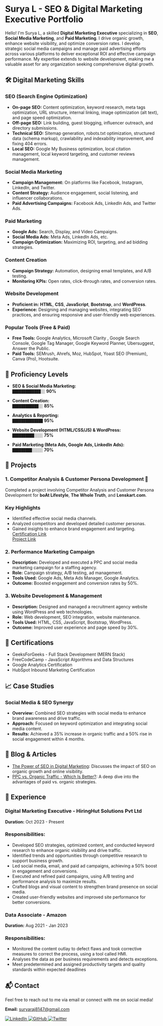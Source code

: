 # Surya L - SEO & Digital Marketing Executive Portfolio

Hello! I'm Surya L, a skilled **Digital Marketing Executive** specializing in **SEO**, **Social Media Marketing**, and **Paid Marketing**. I drive organic growth, enhance website visibility, and optimize conversion rates. I develop strategic social media campaigns and manage paid advertising efforts across various platforms to deliver exceptional ROI and effective campaign performance. My expertise extends to website development, making me a valuable asset for any organization seeking comprehensive digital growth.

## 🛠️ Digital Marketing Skills

### SEO (Search Engine Optimization)
- **On-page SEO:** Content optimization, keyword research, meta tags optimization, URL structure, internal linking, image optimization (alt text), and page speed optimization.
- **Off-page SEO:** Link building, guest blogging, influencer outreach, and directory submissions.
- **Technical SEO:** Sitemap generation, robots.txt optimization, structured data (schema markup), crawlability and indexability improvement, and fixing 404 errors.
- **Local SEO:** Google My Business optimization, local citation management, local keyword targeting, and customer reviews management.

### Social Media Marketing
- **Campaign Management:** On platforms like Facebook, Instagram, LinkedIn, and Twitter.
- **Content Strategy:** Audience engagement, social listening, and influencer collaborations.
- **Paid Advertising Campaigns:** Facebook Ads, LinkedIn Ads, and Twitter Ads.

### Paid Marketing
- **Google Ads:** Search, Display, and Video Campaigns.
- **Social Media Ads:** Meta Ads, LinkedIn Ads, etc.
- **Campaign Optimization:** Maximizing ROI, targeting, and ad bidding strategies.

### Content Creation
- **Campaign Strategy:** Automation, designing email templates, and A/B testing.
- **Monitoring KPIs:** Open rates, click-through rates, and conversion rates.

### Website Development
- **Proficient in:** **HTML**, **CSS**, **JavaScript**, **Bootstrap**, and **WordPress**.
- **Experience:** Designing and managing websites, integrating SEO practices, and ensuring responsive and user-friendly web experiences.

### Popular Tools (Free & Paid)
- **Free Tools:** Google Analytics, Microsoft Clarity , Google Search Console, Google Tag Manager, Google Keyword Planner, Ubersuggest, Answer the Public.
- **Paid Tools:** SEMrush, Ahrefs, Moz, HubSpot, Yoast SEO (Premium), Canva (Pro), Hootsuite.

## 🔧 Proficiency Levels

- **SEO & Social Media Marketing:**  
  `█████████████░░` **90%**

- **Content Creation:**  
  `████████████░░` **85%**

- **Analytics & Reporting:**  
  `██████████████` **95%**

- **Website Development (HTML/CSS/JS) & WordPress:**  
  `██████████░░░░` **75%**

- **Paid Marketing (Meta Ads, Google Ads, LinkedIn Ads):**  
  `█████████░░░░░` **70%**

## 🧩 Projects

### 1. Competitor Analysis & Customer Persona Development 🚀
Completed a project involving Competitor Analysis and Customer Persona Development for **boAt Lifestyle**, **The Whole Truth**, and **Lenskart.com**.
### Key Highlights
- Identified effective social media channels.
- Analyzed competitors and developed detailed customer personas.
- Gained insights to enhance brand engagement and targeting.
<br><a href="https://storage.googleapis.com/production-mycaptain-attachments/1724052089689980-Surya_L-Digital_Trailblazer.pdf" target="_blank">Certification Link  </a> <br>
<a href="https://docs.google.com/presentation/d/1IBKkeRtDnHCai9w7FBko97VkPsr05RIRU-KpNSVooug/edit" target="_blank"> Project Link  </a>

### 2. Performance Marketing Campaign
- **Description:** Developed and executed a PPC and social media marketing campaign for a staffing agency.
- **Role:** Campaign strategy, A/B testing, ad management.
- **Tools Used:** Google Ads, Meta Ads Manager, Google Analytics.
- **Outcome:** Boosted engagement and conversion rates by 50%.

### 3. Website Development & Management
- **Description:** Designed and managed a recruitment agency website using WordPress and web technologies.
- **Role:** Web development, SEO integration, website maintenance.
- **Tools Used:** HTML, CSS, JavaScript, Bootstrap, WordPress.
- **Outcome:** Improved user experience and page speed by 30%.

## 📜 Certifications
- GeeksForGeeks - Full Stack Development (MERN Stack)
- FreeCodeCamp - JavaScript Algorithms and Data Structures
- Google Analytics Certification
- HubSpot Inbound Marketing Certification

## 📈 Case Studies

### Social Media & SEO Synergy
- **Overview:** Combined SEO strategies with social media to enhance brand awareness and drive traffic.
- **Approach:** Focused on keyword optimization and integrating social media content.
- **Results:** Achieved a 35% increase in organic traffic and a 50% rise in social engagement within 4 months.

## 📑 Blog & Articles
- [The Power of SEO in Digital Marketing](#): Discusses the impact of SEO on organic growth and online visibility.
- [PPC vs. Organic Traffic - Which Is Better?](#): A deep dive into the advantages of paid vs. organic strategies.

## 📅 Experience

### Digital Marketing Executive - HiringHut Solutions Pvt Ltd
**Duration:** Oct 2023 - Present
  ### **Responsibilities:**
 - Developed SEO strategies, optimized content, and conducted keyword research to enhance organic visibility and drive traffic.
- Identified trends and opportunities through competitive research to support business growth.
- Led social media, email, and paid ad campaigns, achieving a 50% boost in engagement and conversions.
- Executed and refined paid campaigns, using A/B testing and performance analysis to maximize results.
- Crafted blogs and visual content to strengthen brand presence on social media.
- Created user-friendly websites and improved site performance for better conversions.

### Data Associate - Amazon
**Duration:** Aug 2021 - Jan 2023
### **Responsibilities:**
- Monitored the content outlay to defect flaws and took corrective measures to correct the process, using a tool called HMI.
- Analyses the data as per business requirements and detects exceptions.
- Meet predetermined and assigned productivity targets and quality standards within expected deadlines

## 📬 Contact

Feel free to reach out to me via email or connect with me on social media!

**Email:** <a href="mailto:suryaraj8147@gmail.com">suryaraj8147@gmail.com</a> &nbsp;&nbsp;

<a href="https://www.linkedin.com/in/surya-l/" target="_blank">
    <img src="https://img.shields.io/badge/-LinkedIn-blue?style=flat&logo=linkedin" alt="LinkedIn">
</a>
<a href="https://github.com/Surya8991" target="_blank">
    <img src="https://img.shields.io/badge/-GitHub-black?style=flat&logo=github" alt="GitHub">
</a>
<a href="https://twitter.com" target="_blank">
    <img src="https://img.shields.io/badge/-Twitter-1da1f2?style=flat&logo=twitter&logoColor=white" alt="Twitter">
</a>
